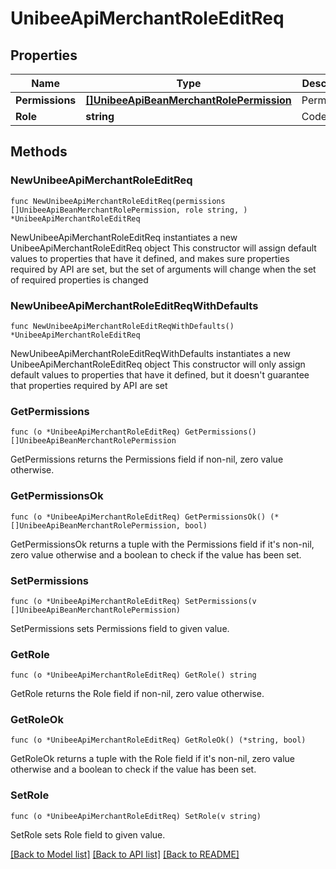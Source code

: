 # UnibeeApiMerchantRoleEditReq

## Properties

Name | Type | Description | Notes
------------ | ------------- | ------------- | -------------
**Permissions** | [**[]UnibeeApiBeanMerchantRolePermission**](UnibeeApiBeanMerchantRolePermission.md) | Permissions | 
**Role** | **string** | Code | 

## Methods

### NewUnibeeApiMerchantRoleEditReq

`func NewUnibeeApiMerchantRoleEditReq(permissions []UnibeeApiBeanMerchantRolePermission, role string, ) *UnibeeApiMerchantRoleEditReq`

NewUnibeeApiMerchantRoleEditReq instantiates a new UnibeeApiMerchantRoleEditReq object
This constructor will assign default values to properties that have it defined,
and makes sure properties required by API are set, but the set of arguments
will change when the set of required properties is changed

### NewUnibeeApiMerchantRoleEditReqWithDefaults

`func NewUnibeeApiMerchantRoleEditReqWithDefaults() *UnibeeApiMerchantRoleEditReq`

NewUnibeeApiMerchantRoleEditReqWithDefaults instantiates a new UnibeeApiMerchantRoleEditReq object
This constructor will only assign default values to properties that have it defined,
but it doesn't guarantee that properties required by API are set

### GetPermissions

`func (o *UnibeeApiMerchantRoleEditReq) GetPermissions() []UnibeeApiBeanMerchantRolePermission`

GetPermissions returns the Permissions field if non-nil, zero value otherwise.

### GetPermissionsOk

`func (o *UnibeeApiMerchantRoleEditReq) GetPermissionsOk() (*[]UnibeeApiBeanMerchantRolePermission, bool)`

GetPermissionsOk returns a tuple with the Permissions field if it's non-nil, zero value otherwise
and a boolean to check if the value has been set.

### SetPermissions

`func (o *UnibeeApiMerchantRoleEditReq) SetPermissions(v []UnibeeApiBeanMerchantRolePermission)`

SetPermissions sets Permissions field to given value.


### GetRole

`func (o *UnibeeApiMerchantRoleEditReq) GetRole() string`

GetRole returns the Role field if non-nil, zero value otherwise.

### GetRoleOk

`func (o *UnibeeApiMerchantRoleEditReq) GetRoleOk() (*string, bool)`

GetRoleOk returns a tuple with the Role field if it's non-nil, zero value otherwise
and a boolean to check if the value has been set.

### SetRole

`func (o *UnibeeApiMerchantRoleEditReq) SetRole(v string)`

SetRole sets Role field to given value.



[[Back to Model list]](../README.md#documentation-for-models) [[Back to API list]](../README.md#documentation-for-api-endpoints) [[Back to README]](../README.md)


